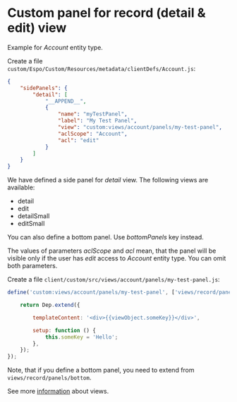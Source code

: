 # Custom panel for record (detail & edit) view

Example for *Account* entity type.

Create a file `custom/Espo/Custom/Resources/metadata/clientDefs/Account.js`:

```json
{
    "sidePanels": {
        "detail": [
            "__APPEND__",
            {
                "name": "myTestPanel",
                "label": "My Test Panel",
                "view": "custom:views/account/panels/my-test-panel",
                "aclScope": "Account",
                "acl": "edit"
            }
        ]
    }
}
```

We have defined a side panel for *detail* view. The following views are available:

* detail
* edit
* detailSmall
* editSmall

You can also define a bottom panel. Use *bottomPanels* key instead.


The values of parameters *aclScope* and *acl* mean, that the panel will be visible only if the user has *edit* access to *Account* entity type. You can omit both parameters.

Create a file `client/custom/src/views/account/panels/my-test-panel.js`:

```js
define('custom:views/account/panels/my-test-panel', ['views/record/panels/side'], function (Dep) {

    return Dep.extend({

        templateContent: '<div>{{viewObject.someKey}}</div>',

        setup: function () {
            this.someKey = 'Hello';
        },
    });
});

```

Note, that if you define a bottom panel, you need to extend from `views/record/panels/bottom`.

See more [information](../view.md) about views.

